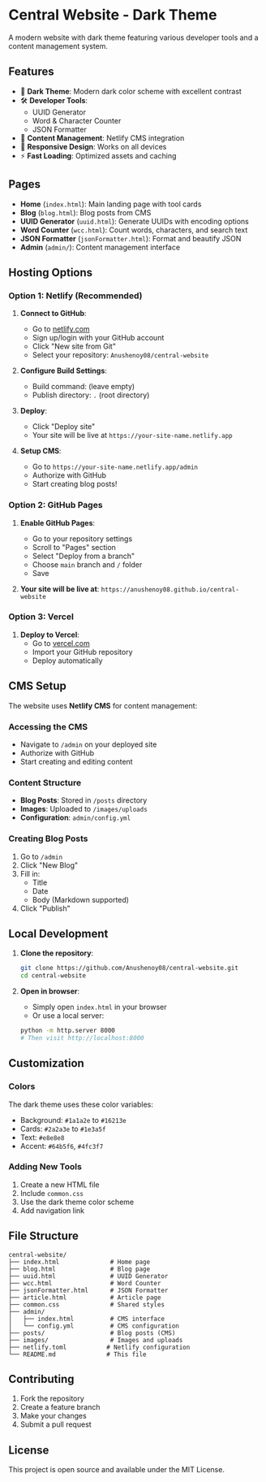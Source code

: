 # Central Website - Dark Theme

A modern website with dark theme featuring various developer tools and a content management system.

## Features

- 🌙 **Dark Theme**: Modern dark color scheme with excellent contrast
- 🛠️ **Developer Tools**: 
  - UUID Generator
  - Word & Character Counter
  - JSON Formatter
- 📝 **Content Management**: Netlify CMS integration
- 📱 **Responsive Design**: Works on all devices
- ⚡ **Fast Loading**: Optimized assets and caching

## Pages

- **Home** (`index.html`): Main landing page with tool cards
- **Blog** (`blog.html`): Blog posts from CMS
- **UUID Generator** (`uuid.html`): Generate UUIDs with encoding options
- **Word Counter** (`wcc.html`): Count words, characters, and search text
- **JSON Formatter** (`jsonFormatter.html`): Format and beautify JSON
- **Admin** (`admin/`): Content management interface

## Hosting Options

### Option 1: Netlify (Recommended)

1. **Connect to GitHub**:
   - Go to [netlify.com](https://netlify.com)
   - Sign up/login with your GitHub account
   - Click "New site from Git"
   - Select your repository: `Anushenoy08/central-website`

2. **Configure Build Settings**:
   - Build command: (leave empty)
   - Publish directory: `.` (root directory)

3. **Deploy**:
   - Click "Deploy site"
   - Your site will be live at `https://your-site-name.netlify.app`

4. **Setup CMS**:
   - Go to `https://your-site-name.netlify.app/admin`
   - Authorize with GitHub
   - Start creating blog posts!

### Option 2: GitHub Pages

1. **Enable GitHub Pages**:
   - Go to your repository settings
   - Scroll to "Pages" section
   - Select "Deploy from a branch"
   - Choose `main` branch and `/` folder
   - Save

2. **Your site will be live at**:
   `https://anushenoy08.github.io/central-website`

### Option 3: Vercel

1. **Deploy to Vercel**:
   - Go to [vercel.com](https://vercel.com)
   - Import your GitHub repository
   - Deploy automatically

## CMS Setup

The website uses **Netlify CMS** for content management:

### Accessing the CMS
- Navigate to `/admin` on your deployed site
- Authorize with GitHub
- Start creating and editing content

### Content Structure
- **Blog Posts**: Stored in `/posts` directory
- **Images**: Uploaded to `/images/uploads`
- **Configuration**: `admin/config.yml`

### Creating Blog Posts
1. Go to `/admin`
2. Click "New Blog"
3. Fill in:
   - Title
   - Date
   - Body (Markdown supported)
4. Click "Publish"

## Local Development

1. **Clone the repository**:
   ```bash
   git clone https://github.com/Anushenoy08/central-website.git
   cd central-website
   ```

2. **Open in browser**:
   - Simply open `index.html` in your browser
   - Or use a local server:
   ```bash
   python -m http.server 8000
   # Then visit http://localhost:8000
   ```

## Customization

### Colors
The dark theme uses these color variables:
- Background: `#1a1a2e` to `#16213e`
- Cards: `#2a2a3e` to `#1e3a5f`
- Text: `#e8e8e8`
- Accent: `#64b5f6`, `#4fc3f7`

### Adding New Tools
1. Create a new HTML file
2. Include `common.css`
3. Use the dark theme color scheme
4. Add navigation link

## File Structure

```
central-website/
├── index.html              # Home page
├── blog.html               # Blog page
├── uuid.html               # UUID Generator
├── wcc.html                # Word Counter
├── jsonFormatter.html      # JSON Formatter
├── article.html            # Article page
├── common.css              # Shared styles
├── admin/
│   ├── index.html          # CMS interface
│   └── config.yml          # CMS configuration
├── posts/                  # Blog posts (CMS)
├── images/                 # Images and uploads
├── netlify.toml           # Netlify configuration
└── README.md              # This file
```

## Contributing

1. Fork the repository
2. Create a feature branch
3. Make your changes
4. Submit a pull request

## License

This project is open source and available under the MIT License. 